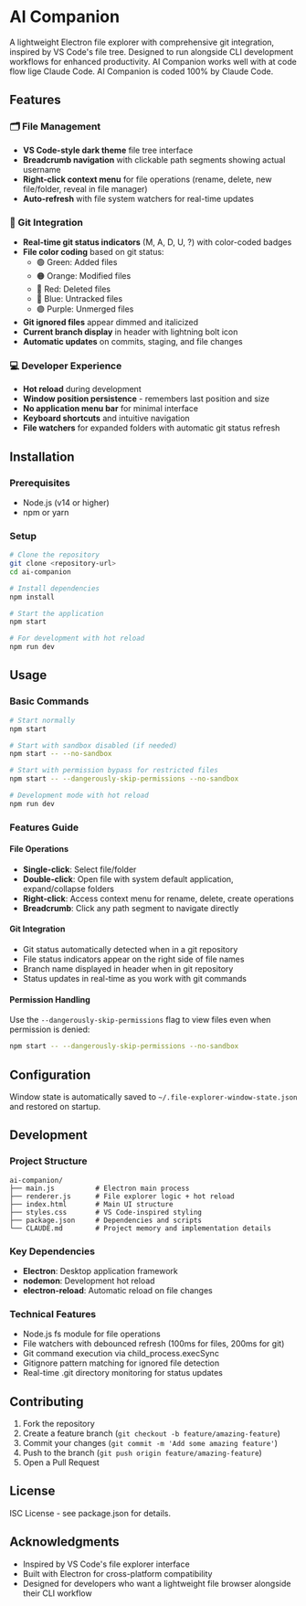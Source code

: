 # AI Companion

A lightweight Electron file explorer with comprehensive git integration, inspired by VS Code's file tree. Designed to run alongside CLI development workflows for enhanced productivity.
AI Companion works well with at code flow lige Claude Code.
AI Companion is coded 100% by Claude Code.

## Features

### 🗂️ File Management
- **VS Code-style dark theme** file tree interface
- **Breadcrumb navigation** with clickable path segments showing actual username
- **Right-click context menu** for file operations (rename, delete, new file/folder, reveal in file manager)
- **Auto-refresh** with file system watchers for real-time updates

### 🎯 Git Integration
- **Real-time git status indicators** (M, A, D, U, ?) with color-coded badges
- **File color coding** based on git status:
  - 🟢 Green: Added files
  - 🟠 Orange: Modified files  
  - 🔴 Red: Deleted files
  - 🔵 Blue: Untracked files
  - 🟣 Purple: Unmerged files
- **Git ignored files** appear dimmed and italicized
- **Current branch display** in header with lightning bolt icon
- **Automatic updates** on commits, staging, and file changes

### 💻 Developer Experience
- **Hot reload** during development
- **Window position persistence** - remembers last position and size
- **No application menu bar** for minimal interface
- **Keyboard shortcuts** and intuitive navigation
- **File watchers** for expanded folders with automatic git status refresh

## Installation

### Prerequisites
- Node.js (v14 or higher)
- npm or yarn

### Setup
```bash
# Clone the repository
git clone <repository-url>
cd ai-companion

# Install dependencies
npm install

# Start the application
npm start

# For development with hot reload
npm run dev
```

## Usage

### Basic Commands
```bash
# Start normally
npm start

# Start with sandbox disabled (if needed)
npm start -- --no-sandbox

# Start with permission bypass for restricted files
npm start -- --dangerously-skip-permissions --no-sandbox

# Development mode with hot reload
npm run dev
```

### Features Guide

#### File Operations
- **Single-click**: Select file/folder
- **Double-click**: Open file with system default application, expand/collapse folders
- **Right-click**: Access context menu for rename, delete, create operations
- **Breadcrumb**: Click any path segment to navigate directly

#### Git Integration
- Git status automatically detected when in a git repository
- File status indicators appear on the right side of file names
- Branch name displayed in header when in git repository
- Status updates in real-time as you work with git commands

#### Permission Handling
Use the `--dangerously-skip-permissions` flag to view files even when permission is denied:
```bash
npm start -- --dangerously-skip-permissions --no-sandbox
```

## Configuration

Window state is automatically saved to `~/.file-explorer-window-state.json` and restored on startup.

## Development

### Project Structure
```
ai-companion/
├── main.js          # Electron main process
├── renderer.js      # File explorer logic + hot reload
├── index.html       # Main UI structure
├── styles.css       # VS Code-inspired styling
├── package.json     # Dependencies and scripts
└── CLAUDE.md        # Project memory and implementation details
```

### Key Dependencies
- **Electron**: Desktop application framework
- **nodemon**: Development hot reload
- **electron-reload**: Automatic reload on file changes

### Technical Features
- Node.js fs module for file operations
- File watchers with debounced refresh (100ms for files, 200ms for git)
- Git command execution via child_process.execSync
- Gitignore pattern matching for ignored file detection
- Real-time .git directory monitoring for status updates

## Contributing

1. Fork the repository
2. Create a feature branch (`git checkout -b feature/amazing-feature`)
3. Commit your changes (`git commit -m 'Add some amazing feature'`)
4. Push to the branch (`git push origin feature/amazing-feature`)
5. Open a Pull Request

## License

ISC License - see package.json for details.

## Acknowledgments

- Inspired by VS Code's file explorer interface
- Built with Electron for cross-platform compatibility
- Designed for developers who want a lightweight file browser alongside their CLI workflow
